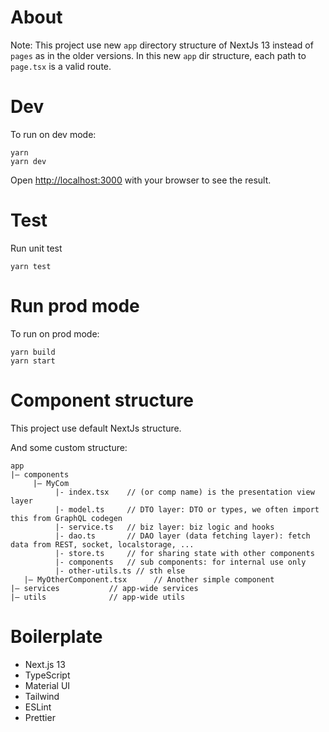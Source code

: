 # About
Note: This project use new `app` directory structure of NextJs 13 instead of `pages` as in the older versions.
In this new `app` dir structure, each path to `page.tsx` is a valid route.

# Dev
To run on dev mode:
```
yarn
yarn dev
```
Open [http://localhost:3000](http://localhost:3000) with your browser to see the result.

# Test
Run unit test
```
yarn test
```

# Run prod mode
To run on prod mode:
```
yarn build
yarn start
```

# Component structure
This project use default NextJs structure.

And some custom structure:
```
app
|— components
	 |— MyCom
		  |- index.tsx    // (or comp name) is the presentation view layer
		  |- model.ts     // DTO layer: DTO or types, we often import this from GraphQL codegen
		  |- service.ts   // biz layer: biz logic and hooks
		  |- dao.ts       // DAO layer (data fetching layer): fetch data from REST, socket, localstorage, ...
		  |- store.ts     // for sharing state with other components
		  |- components   // sub components: for internal use only
		  |- other-utils.ts // sth else
   |— MyOtherComponent.tsx      // Another simple component
|— services           // app-wide services
|— utils              // app-wide utils
```

# Boilerplate

- Next.js 13
- TypeScript
- Material UI
- Tailwind
- ESLint
- Prettier
